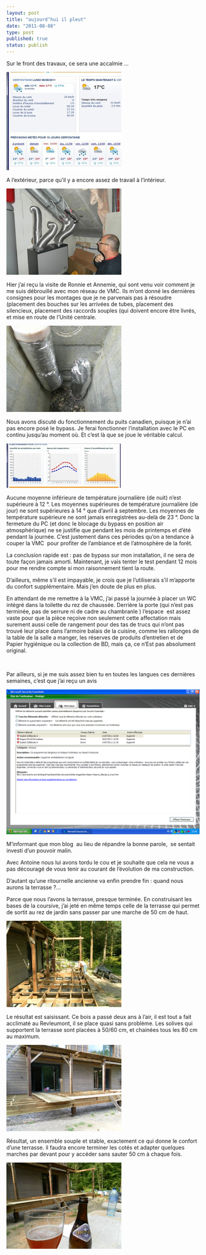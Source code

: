 ```yaml
---
layout: post
title: "aujourd’hui il pleut"
date: "2011-08-08"
type: post
published: true
status: publish
---
```


Sur le front des travaux, ce sera une accalmie …

[![](/images/2011/08/meteo080811-300x256.jpg "meteo080811")](/images/2011/08/meteo080811.jpg)

A l’extérieur, parce qu’il y a encore assez de travail à l’intérieur.

[![](/images/2011/08/SAM_1405-300x225.jpg "SAMSUNG DIGITAL CAMERA")](/images/2011/08/SAM_1405.jpg)

Hier j’ai reçu la visite de Ronnie et Annemie, qui sont venu voir comment je me suis débrouillé avec mon réseau de VMC. Ils m’ont donné les dernières consignes pour les montages que je ne parvenais pas à résoudre (placement des bouches sur les arrivées de tubes, placement des silencieux, placement des raccords souples (qui doivent encore être livrés, et mise en route de l’Unité centrale.

[![](/images/2011/08/SAM_1424-300x225.jpg "SAMSUNG DIGITAL CAMERA")](/images/2011/08/SAM_1424.jpg)

Nous avons discuté du fonctionnement du puits canadien, puisque je n’ai pas encore posé le bypass. Je ferai fonctionner l’installation avec le PC en continu jusqu’au moment où. Et c’est là que se joue le véritable calcul.

[![](/images/2011/08/meteo-300x116.jpg "meteo")](/images/2011/08/meteo.jpg)

Aucune moyenne inférieure de température journalière (de nuit) n’est supérieure à 12 °. Les moyennes supérieures de température journalière (de jour) ne sont supérieures à 14 ° que d’avril à septembre. Les moyennes de température supérieure ne sont jamais enregistrées au-delà de 23 °. Donc la fermeture du PC (et donc le blocage du bypass en position air atmosphérique) ne se justifie que pendant les mois de printemps et d’été pendant la journée. C’est justement dans ces périodes qu’on a tendance à couper la VMC  pour profiter de l’ambiance et de l’atmosphère de la forêt.

La conclusion rapide est : pas de bypass sur mon installation, il ne sera de toute façon jamais amorti. Maintenant, je vais tenter le test pendant 12 mois pour me rendre compte si mon raisonnement tient la route.

D’ailleurs, même s’il est impayable, je crois que je l’utiliserais s’il m’apporte du confort supplémentaire. Mais j’en doute de plus en plus.

En attendant de me remettre à la VMC, j’ai passé la journée à placer un WC intégré dans la toilette du rez de chaussée. Derrière la porte (qui n’est pas terminée, pas de serrure ni de cadre au chambranle ) l’espace  est assez vaste pour que la pièce reçoive non seulement cette affectation mais surement aussi celle de rangement pour des tas de trucs qui n’ont pas trouvé leur place dans l’armoire balais de la cuisine, comme les rallonges de la table de la salle a manger, les réserves de produits d’entretien et de Papier hygiénique ou la collection de BD, mais ça, ce n’Est pas absolument original.

 

Par ailleurs, si je me suis assez bien tu en toutes les langues ces dernières semaines, c’est que j’ai reçu un avis

[![](/images/2011/08/MSE.bmp "MSE")](/images/2011/08/MSE.bmp)

M’informant que mon blog  au lieu de répandre la bonne parole,  se sentait investi d’un pouvoir malin.

Avec Antoine nous lui avons tordu le cou et je souhaite que cela ne vous a pas découragé de vous tenir au courant de l’évolution de ma construction.

D’autant qu’une ritournelle ancienne va enfin prendre fin : quand nous aurons la terrasse ?...

Parce que nous l’avons la terrasse, presque terminée. En construisant les bases de la coursive, j’ai jeté en même temps celle de la terrasse qui permet de sortit au rez de jardin sans passer par une marche de 50 cm de haut.

[![](/images/2011/08/SAM_1475-300x225.jpg "SAMSUNG DIGITAL CAMERA")](/images/2011/08/SAM_1475.jpg)

Le résultat est saisissant. Ce bois a passé deux ans à l’air, il est tout a fait acclimaté au Revleumont, il se place quasi sans problème. Les solives qui supportent la terrasse sont placées à 50/60 cm, et chainées tous les 80 cm au maximum.

[![](/images/2011/08/SAM_1484-300x225.jpg "SAMSUNG DIGITAL CAMERA")](/images/2011/08/SAM_1484.jpg)

Résultat, un ensemble souple et stable, exactement ce qui donne le confort d’une terrasse. il faudra encore terminer les cotés et adapter quelques marches par devant pour y accéder sans sauter 50 cm à chaque fois.

[![](/images/2011/08/SAM_1485-300x225.jpg "SAMSUNG DIGITAL CAMERA")](/images/2011/08/SAM_1485.jpg)
